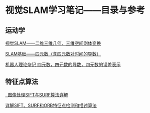 # 视觉SLAM学习笔记——目录与参考

## 运动学

<a href = "https://blog.csdn.net/qq_41839222/article/details/89946719">视觉SLAM——二维三维几何、三维空间刚体变换</a>

<a href = "https://blog.csdn.net/weixin_43569276/article/details/106176066">SLAM基础——四元数（含四元数对时间的导数）</a>

<a href = "https://zhuanlan.zhihu.com/p/662757303">机器人理论杂记 四元数，四元数的导数，四元数的误差表示</a>      

## 特征点算法

<a href = "https://blog.csdn.net/weixin_44612221/article/details/106672931?ops_request_misc=&request_id=&biz_id=102&utm_term=SIFT%E4%B8%8ESURF&utm_medium=distribute.pc_search_result.none-task-blog-2~all~sobaiduweb~default-0-106672931.142^v102^pc_search_result_base7&spm=1018.2226.3001.4187"> 
图像处理SIFT与SURF算法详解
</a>

<a href = "https://blog.csdn.net/MRZHUGH/article/details/133669449">详解SIFT、SURF和ORB特征点检测和描述算法</a>


